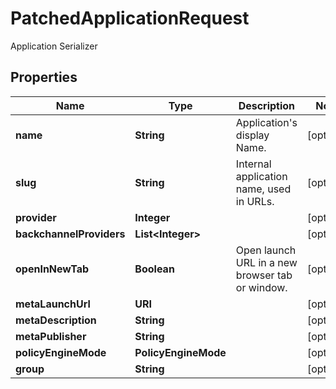 

# PatchedApplicationRequest

Application Serializer

## Properties

| Name | Type | Description | Notes |
|------------ | ------------- | ------------- | -------------|
|**name** | **String** | Application&#39;s display Name. |  [optional] |
|**slug** | **String** | Internal application name, used in URLs. |  [optional] |
|**provider** | **Integer** |  |  [optional] |
|**backchannelProviders** | **List&lt;Integer&gt;** |  |  [optional] |
|**openInNewTab** | **Boolean** | Open launch URL in a new browser tab or window. |  [optional] |
|**metaLaunchUrl** | **URI** |  |  [optional] |
|**metaDescription** | **String** |  |  [optional] |
|**metaPublisher** | **String** |  |  [optional] |
|**policyEngineMode** | **PolicyEngineMode** |  |  [optional] |
|**group** | **String** |  |  [optional] |




